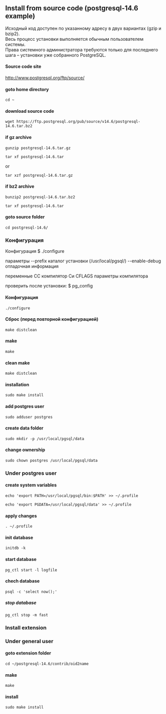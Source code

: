 ## Install from source code (postgresql-14.6 example)

Исходный код доступен по указанному адресу в двух вариантах (gzip и bzip2).  
Весь процесс установки выполняется обычным пользователем системы.  
Права системного администратора требуются только для последнего шага – установки уже собранного PostgreSQL.

#### Source code site
http://www.postgresql.org/ftp/source/


#### goto home directory
```
cd ~
```
#### download source code
```
wget https://ftp.postgresql.org/pub/source/v14.6/postgresql-14.6.tar.bz2
```

#### if gz archive

```
gunzip postgresql-14.6.tar.gz
```
```
tar xf postgresql-14.6.tar
```
or
```
tar xzf postgresql-14.6.tar.gz
```

#### if bz2 archive

```
bunzip2 postgresql-14.6.tar.bz2
```
```
tar xf postgresql-14.6.tar
```

#### goto source folder

```
cd postgresql-14.6/
```


### Конфигурация



Конфигурация
$ ./configure

параметры --prefix каталог установки (/usr/local/pgsql/)
--enable-debug отладочная информация

переменные СС компилятор Си
CFLAGS параметры компилятора

проверить после установки: $ pg_config




#### Конфигурация
```
./configure
```

#### Сброс (перед повторной конфигурацией)
```
make distclean
```

#### make
`make`

#### clean make
`make distclean`

#### installation 
`sudo make install`

#### add postgres user
`sudo adduser postgres`

#### create data folder
`sudo mkdir -p /usr/local/pgsql/data`

#### change ownership
`sudo chown postgres /usr/local/pgsql/data`

### Under postgres user
#### create system variables
`echo 'export PATH=/usr/local/pgsql/bin:$PATH' >> ~/.profile`

`echo 'export PGDATA=/usr/local/pgsql/data' >> ~/.profile`
#### apply changes
`. ~/.profile`
#### init database
`initdb -k`
#### start database
`pg_ctl start -l logfile`
#### chech database
`psql -c 'select now();'`
##### stop database
`pg_ctl stop -m fast`

### Install extension
### Under general user
#### goto extension folder
`cd ~/postgresql-14.6/contrib/oid2name`
#### make
`make`
#### install
`sudo make install`
